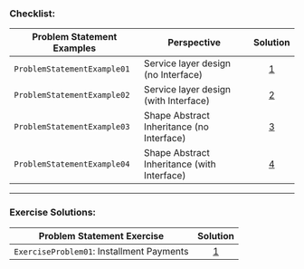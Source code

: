 ### Checklist:

| **Problem Statement Examples** | **Perspective**                             | **Solution**                                                                                                                                                               |
|--------------------------------|---------------------------------------------|----------------------------------------------------------------------------------------------------------------------------------------------------------------------------|
| `ProblemStatementExample01`    | Service layer design (no Interface)         | <center>[1](https://github.com/souzafcharles/Complete-Java-Object-Oriented-Programming-and-Projects/blob/master/Section_N14_Interfaces/ProblemStatementExample01)</center> |
| `ProblemStatementExample02`    | Service layer design (with Interface)       | <center>[2](https://github.com/souzafcharles/Complete-Java-Object-Oriented-Programming-and-Projects/blob/master/Section_N14_Interfaces/ProblemStatementExample02)</center> |
| `ProblemStatementExample03`    | Shape Abstract Inheritance (no Interface)   | <center>[3](https://github.com/souzafcharles/Complete-Java-Object-Oriented-Programming-and-Projects/blob/master/Section_N14_Interfaces/ProblemStatementExample03)</center> |
| `ProblemStatementExample04`    | Shape Abstract Inheritance (with Interface) | <center>[4](https://github.com/souzafcharles/Complete-Java-Object-Oriented-Programming-and-Projects/blob/master/Section_N14_Interfaces/ProblemStatementExample04)</center> |

****

### Exercise Solutions:

| **Problem Statement Exercise**            | **Solution**                                                                                                                                                                |
|-------------------------------------------|-----------------------------------------------------------------------------------------------------------------------------------------------------------------------------|
| `ExerciseProblem01`: Installment Payments | <center>[1](https://github.com/souzafcharles/Complete-Java-Object-Oriented-Programming-and-Projects/blob/master/Section_N14_Interfaces/ProblemStatementExercise01) <center> |
